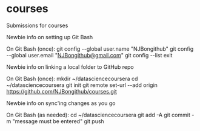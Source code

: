 # courses
Submissions for courses

Newbie info on setting up Git Bash

On Git Bash (once):
git config --global user.name "NJBongithub"
git config --global user.email "NJBongithub@gmail.com"
git config --list
exit

Newbie info on linking a local folder to GitHub repo

On Git Bash (once):
mkdir ~/datasciencecoursera
cd ~/datasciencecoursera
git init
git remote set-url --add origin https://github.com/NJBongithub/courses.git

Newbie info on sync'ing changes as you go

On Git Bash (as needed):
cd ~/datasciencecoursera
git add -A
git commit -m "message must be entered"
git push
